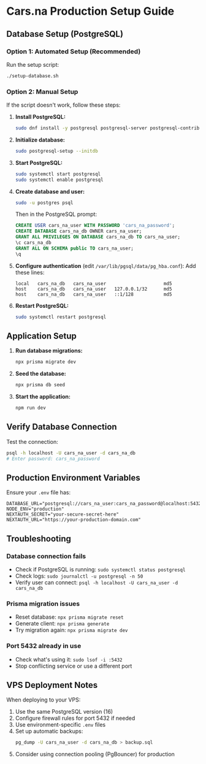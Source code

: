 # Cars.na Production Setup Guide

## Database Setup (PostgreSQL)

### Option 1: Automated Setup (Recommended)
Run the setup script:
```bash
./setup-database.sh
```

### Option 2: Manual Setup
If the script doesn't work, follow these steps:

1. **Install PostgreSQL:**
   ```bash
   sudo dnf install -y postgresql postgresql-server postgresql-contrib
   ```

2. **Initialize database:**
   ```bash
   sudo postgresql-setup --initdb
   ```

3. **Start PostgreSQL:**
   ```bash
   sudo systemctl start postgresql
   sudo systemctl enable postgresql
   ```

4. **Create database and user:**
   ```bash
   sudo -u postgres psql
   ```
   Then in the PostgreSQL prompt:
   ```sql
   CREATE USER cars_na_user WITH PASSWORD 'cars_na_password';
   CREATE DATABASE cars_na_db OWNER cars_na_user;
   GRANT ALL PRIVILEGES ON DATABASE cars_na_db TO cars_na_user;
   \c cars_na_db
   GRANT ALL ON SCHEMA public TO cars_na_user;
   \q
   ```

5. **Configure authentication** (edit `/var/lib/pgsql/data/pg_hba.conf`):
   Add these lines:
   ```
   local   cars_na_db   cars_na_user                     md5
   host    cars_na_db   cars_na_user   127.0.0.1/32      md5
   host    cars_na_db   cars_na_user   ::1/128           md5
   ```

6. **Restart PostgreSQL:**
   ```bash
   sudo systemctl restart postgresql
   ```

## Application Setup

1. **Run database migrations:**
   ```bash
   npx prisma migrate dev
   ```

2. **Seed the database:**
   ```bash
   npx prisma db seed
   ```

3. **Start the application:**
   ```bash
   npm run dev
   ```

## Verify Database Connection

Test the connection:
```bash
psql -h localhost -U cars_na_user -d cars_na_db
# Enter password: cars_na_password
```

## Production Environment Variables

Ensure your `.env` file has:
```env
DATABASE_URL="postgresql://cars_na_user:cars_na_password@localhost:5432/cars_na_db"
NODE_ENV="production"
NEXTAUTH_SECRET="your-secure-secret-here"
NEXTAUTH_URL="https://your-production-domain.com"
```

## Troubleshooting

### Database connection fails
- Check if PostgreSQL is running: `sudo systemctl status postgresql`
- Check logs: `sudo journalctl -u postgresql -n 50`
- Verify user can connect: `psql -h localhost -U cars_na_user -d cars_na_db`

### Prisma migration issues
- Reset database: `npx prisma migrate reset`
- Generate client: `npx prisma generate`
- Try migration again: `npx prisma migrate dev`

### Port 5432 already in use
- Check what's using it: `sudo lsof -i :5432`
- Stop conflicting service or use a different port

## VPS Deployment Notes

When deploying to your VPS:
1. Use the same PostgreSQL version (16)
2. Configure firewall rules for port 5432 if needed
3. Use environment-specific `.env` files
4. Set up automatic backups:
   ```bash
   pg_dump -U cars_na_user -d cars_na_db > backup.sql
   ```
5. Consider using connection pooling (PgBouncer) for production

